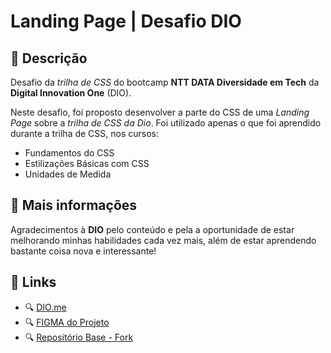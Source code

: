 # Landing Page | Desafio DIO

## 📃 Descrição

Desafio da *trilha de CSS* do bootcamp **NTT DATA Diversidade em Tech** da **Digital Innovation One** (DIO).

Neste desafio, foi proposto desenvolver a parte do CSS de uma *Landing Page* sobre a *trilha de CSS da Dio*. Foi utilizado apenas o que foi aprendido durante a trilha de CSS, nos cursos:

* Fundamentos do CSS
* Estilizações Básicas com CSS
* Unidades de Medida

## 📌 Mais informações

Agradecimentos à **DIO** pelo conteúdo e pela a oportunidade de estar melhorando minhas habilidades cada vez mais, além de estar aprendendo bastante coisa nova e interessante!

## 🔗 Links

* 🔍 [DIO.me](https://www.dio.me/)
* 🔍 [FIGMA do Projeto](https://www.figma.com/file/AVCNwqCXr3CVcsuDqEjKYQ/DIO---Desafio-01---C%C3%B3pia?node-id=0%3A1)
* 🔍 [Repositório Base - Fork](https://github.com/digitalinnovationone/trilha-css-desafio-01)